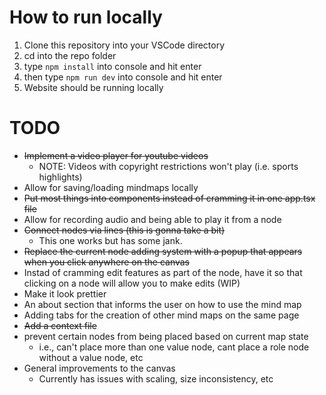 # How to run locally
1. Clone this repository into your VSCode directory
2. cd into the repo folder
3. type ```npm install``` into console and hit enter
4. then type ```npm run dev``` into console and hit enter
5. Website should be running locally

# TODO

* ~~Implement a video player for youtube videos~~
  * NOTE: Videos with copyright restrictions won't play (i.e. sports highlights) 
* Allow for saving/loading mindmaps locally
* ~~Put most things into components instead of cramming it in one app.tsx file~~
* Allow for recording audio and being able to play it from a node
* ~~Connect nodes via lines (this is gonna take a bit)~~
  * This one works but has some jank.
* ~~Replace the current node adding system with a popup that appears when you click anywhere on the canvas~~
* Instad of cramming edit features as part of the node, have it so that clicking on a node will allow you to make edits (WIP)
* Make it look prettier
* An about section that informs the user on how to use the mind map
* Adding tabs for the creation of other mind maps on the same page
* ~~Add a context file~~
* prevent certain nodes from being placed based on current map state
  * i.e., can't place more than one value node, cant place a role node without a value node, etc
* General improvements to the canvas
  * Currently has issues with scaling, size inconsistency, etc

